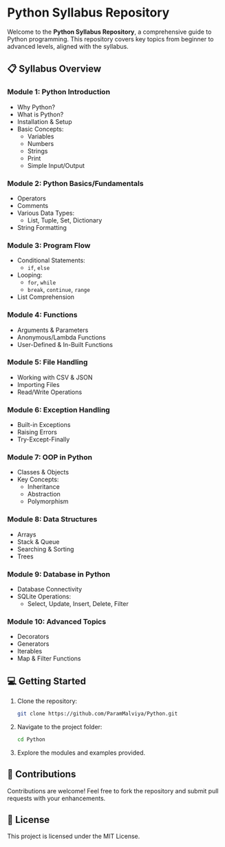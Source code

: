 # Python Syllabus Repository

Welcome to the **Python Syllabus Repository**, a comprehensive guide to Python programming. This repository covers key topics from beginner to advanced levels, aligned with the syllabus.

## 📋 Syllabus Overview

### **Module 1: Python Introduction**
- Why Python?
- What is Python?
- Installation & Setup
- Basic Concepts:
  - Variables
  - Numbers
  - Strings
  - Print
  - Simple Input/Output

### **Module 2: Python Basics/Fundamentals**
- Operators
- Comments
- Various Data Types:
  - List, Tuple, Set, Dictionary
- String Formatting

### **Module 3: Program Flow**
- Conditional Statements:
  - `if`, `else`
- Looping:
  - `for`, `while`
  - `break`, `continue`, `range`
- List Comprehension

### **Module 4: Functions**
- Arguments & Parameters
- Anonymous/Lambda Functions
- User-Defined & In-Built Functions

### **Module 5: File Handling**
- Working with CSV & JSON
- Importing Files
- Read/Write Operations

### **Module 6: Exception Handling**
- Built-in Exceptions
- Raising Errors
- Try-Except-Finally

### **Module 7: OOP in Python**
- Classes & Objects
- Key Concepts:
  - Inheritance
  - Abstraction
  - Polymorphism

### **Module 8: Data Structures**
- Arrays
- Stack & Queue
- Searching & Sorting
- Trees

### **Module 9: Database in Python**
- Database Connectivity
- SQLite Operations:
  - Select, Update, Insert, Delete, Filter

### **Module 10: Advanced Topics**
- Decorators
- Generators
- Iterables
- Map & Filter Functions

## 💻 Getting Started

1. Clone the repository:  
   ```bash
   git clone https://github.com/ParamMalviya/Python.git
   ```

2. Navigate to the project folder:  
   ```bash
   cd Python
   ```

3. Explore the modules and examples provided.  

## 🤝 Contributions

Contributions are welcome! Feel free to fork the repository and submit pull requests with your enhancements.

## 📜 License

This project is licensed under the MIT License.
